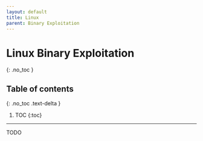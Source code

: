 ```yaml
---
layout: default
title: Linux
parent: Binary Exploitation
---
```


# Linux Binary Exploitation
{: .no_toc }

## Table of contents
{: .no_toc .text-delta }

1. TOC
{:toc}

---

TODO